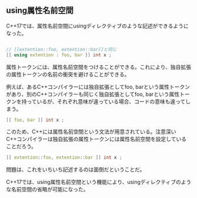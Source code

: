 ## using属性名前空間

C++17では、属性名前空間にusingディレクティブのような記述ができるようになった。

~~~c++

// [[extention::foo, extention::bar]]と同じ
[[ using extention : foo, bar ]] int x ;
~~~

属性トークンには、属性名前空間をつけることができる。これにより、独自拡張の属性トークンの名前の衝突を避けることができる。

例えば、あるC++コンパイラーには独自拡張としてfoo, barという属性トークンがあり、別のC++コンパイラーも同じく独自拡張としてfoo, barという属性トークンを持っているが、それぞれ意味が違っている場合、コードの意味も違ってしまう。

~~~c++
[[ foo, bar ]] int x ;
~~~

このため、C++には属性名前空間という文法が用意されている。注意深いC++コンパイラーは独自拡張の属性トークンには属性名前空間を設定していることだろう。

~~~c++
[[ extention::foo, extention::bar ]] int x ;
~~~

問題は、これをいちいち記述するのは面倒だということだ。

C++17では、using属性名前空間という機能により、usingディレクティブのような名前空間の省略が可能になった。


